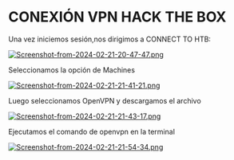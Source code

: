 # CONEXIÓN VPN HACK THE BOX

Una vez iniciemos sesión,nos dirigimos a CONNECT TO HTB:

[![Screenshot-from-2024-02-21-20-47-47.png](https://i.postimg.cc/fy0RJTCG/Screenshot-from-2024-02-21-20-47-47.png)](https://postimg.cc/vxbsKyph)

Seleccionamos la opción de Machines

[![Screenshot-from-2024-02-21-21-41-21.png](https://i.postimg.cc/mDbGv3tp/Screenshot-from-2024-02-21-21-41-21.png)](https://postimg.cc/3yb6pvj2)

Luego seleccionamos OpenVPN y descargamos el archivo

[![Screenshot-from-2024-02-21-21-43-17.png](https://i.postimg.cc/rs0Z3zCY/Screenshot-from-2024-02-21-21-43-17.png)](https://postimg.cc/n9x1QFWv)

Ejecutamos el comando de openvpn en la terminal

[![Screenshot-from-2024-02-21-21-54-34.png](https://i.postimg.cc/sD9fN262/Screenshot-from-2024-02-21-21-54-34.png)](https://postimg.cc/bsrjGqjX)


